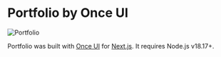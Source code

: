 # **Portfolio by Once UI**

![Portfolio](https://github.com/user-attachments/assets/b473f6a9-1704-4d66-8b77-ffc6228b4f42)

Portfolio was built with [Once UI](https://once-ui.com) for [Next.js](https://nextjs.org). It requires Node.js v18.17+.
